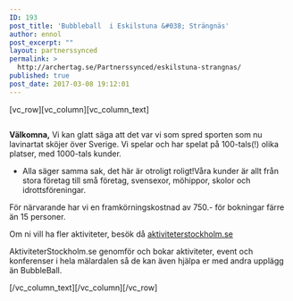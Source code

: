 ```yaml
---
ID: 193
post_title: 'Bubbleball  i Eskilstuna &#038; Strängnäs'
author: ennol
post_excerpt: ""
layout: partnerssynced
permalink: >
  http://archertag.se/Partnerssynced/eskilstuna-strangnas/
published: true
post_date: 2017-03-08 19:12:01
---
```

[vc_row][vc_column][vc_column_text]
<div id="block_container_93208157" class="block_container h24_block_heading">
<div id="block_93208157">
<div class="big_heading_block">
<div id="block_93208157_text_content" class=""><img id="block_img_93208163" class="presentation_image_block_image" title="" src="http://h24-original.s3.amazonaws.com/183390/19110663-TeAom.jpg" alt="" /></div>
</div>
</div>
</div>
<div id="block_container_93208161" class="block_container presentation_image_block">
<div id="block_93208161">
<div class="h24_normal_text">
<div class="h24_image_block_align h24_image_block_align_left h24_image_block_radius_medium "><img id="block_img_93208161" class="presentation_image_block_image" title="" src="http://dst15js82dk7j.cloudfront.net/183390/53999703-dHrzM.jpg" alt="" /></div>
</div>
</div>
</div>
<div id="block_container_93208158" class="block_container standard_text_block text_block">
<div id="block_93208158">
<div id="block_93208158_text_content" class="text_content">

<strong>Välkomna,</strong>
Vi kan glatt säga att det var vi som spred sporten som nu lavinartat sköjer över Sverige.
Vi spelar och har spelat på 100-tals(!) olika platser, med 1000-tals kunder.
- Alla säger samma sak, det här är otroligt roligt!Våra kunder är allt från stora företag till små företag, svensexor, möhippor, skolor och idrottsföreningar.

För närvarande har vi en framkörningskostnad av 750.- för bokningar färre än 15 personer.

Om ni vill ha fler aktiviteter, besök då <a href="http://www.aktiviteterstockholm.se/" target="_blank" rel="noopener">aktiviteterstockholm.se</a>

AktiviteterStockholm.se genomför och bokar aktiviteter, event och konferenser i hela mälardalen så de kan även hjälpa er med andra upplägg än BubbleBall.

</div>
</div>
</div>
[/vc_column_text][/vc_column][/vc_row]